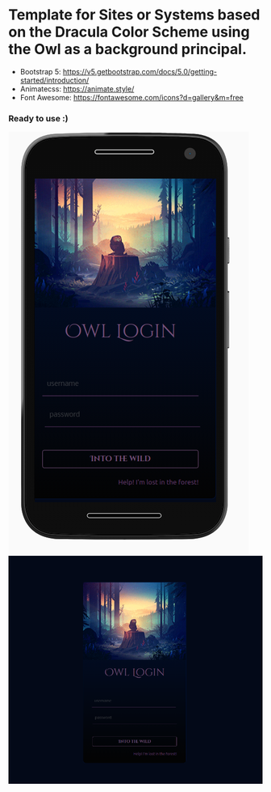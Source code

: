# Template for Sites or Systems based on the Dracula Color Scheme using the Owl as a background principal.

- Bootstrap 5: https://v5.getbootstrap.com/docs/5.0/getting-started/introduction/
- Animatecss: https://animate.style/
- Font Awesome: https://fontawesome.com/icons?d=gallery&m=free

### Ready to use :)

![Image from Login Mobile](https://github.com/thiagolucio/owl-template/blob/master/assets/loginmobile.png)
![Image from Login Desktop](https://github.com/thiagolucio/owl-template/blob/master/assets/login.png)

